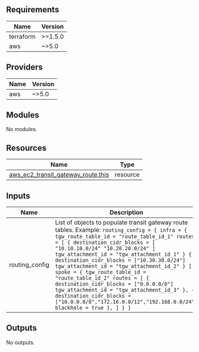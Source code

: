 <!-- BEGIN_TF_DOCS -->
## Requirements

| Name | Version |
|------|---------|
| terraform | >=1.5.0 |
| aws | ~>5.0 |

## Providers

| Name | Version |
|------|---------|
| aws | ~>5.0 |

## Modules

No modules.

## Resources

| Name | Type |
|------|------|
| [aws_ec2_transit_gateway_route.this](https://registry.terraform.io/providers/hashicorp/aws/latest/docs/resources/ec2_transit_gateway_route) | resource |

## Inputs

| Name | Description | Type | Default | Required |
|------|-------------|------|---------|:--------:|
| routing\_config | List of objects to populate transit gateway route tables. Example: ```routing_config = { infra = { tgw_route_table_id = "route_table_id_1" routes = [ { destination_cidr_blocks = [ "10.10.10.0/24" "10.20.20.0/24" ] tgw_attachment_id = "tgw_attachment_id_1" } { destination_cidr_blocks = ["10.30.30.0/24"] tgw_attachment_id = "tgw_attachment_id_2" } ] } spoke = { tgw_route_table_id = "route_table_id_2" routes = [ { destination_cidr_blocks = ["0.0.0.0/0"] tgw_attachment_id = "tgw_attachment_id_3" }, { destination_cidr_blocks = ["10.0.0.0/8","172.16.0.0/12","192.168.0.0/24"] blackhole = true }, ] } }``` | ```map(object({ tgw_route_table_id = string routes = list(object({ destination_cidr_blocks = list(string) tgw_attachment_id = optional(string) blackhole = optional(bool) })) }))``` | `{}` | no |

## Outputs

No outputs.
<!-- END_TF_DOCS -->